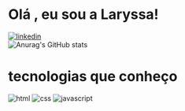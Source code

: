 # Olá , eu sou a Laryssa!
[![linkedin](https://img.shields.io/badge/LinkedIn-0077B5?style=for-the-badge&logo=linkedin&logoColor=white)](https://www.linkedin.com/in/laryssa-cortelassi-16359a242/)
<br>
![Anurag's GitHub stats](https://github-readme-stats.vercel.app/api?username=LaryCortelassi&show_icons=true&theme=radical)
<br>
# tecnologias que conheço

![html](https://img.shields.io/badge/HTML-239120?style=for-the-badge&logo=html5&logoColor=white)
![css](https://img.shields.io/badge/CSS-239120?&style=for-the-badge&logo=css3&logoColor=white)
![javascript](https://img.shields.io/badge/JavaScript-F7DF1E?style=for-the-badge&logo=javascript&logoColor=black)


